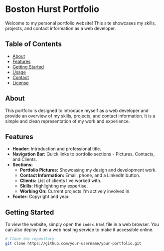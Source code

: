 # Boston Hurst Portfolio

Welcome to my personal portfolio website! This site showcases my skills, projects, and contact information as a web developer.

## Table of Contents
- [About](#about)
- [Features](#features)
- [Getting Started](#getting-started)
- [Usage](#usage)
- [Contact](#contact)
- [License](#license)

## About
This portfolio is designed to introduce myself as a web developer and provide an overview of my skills, projects, and contact information. It is a simple and clean representation of my work and experience.

## Features
- **Header:** Introduction and professional title.
- **Navigation Bar:** Quick links to portfolio sections - Pictures, Contacts, and Clients.
- **Sections:**
  - **Portfolio Pictures:** Showcasing my design and development work.
  - **Contact Information:** Email, phone, and a LinkedIn button.
  - **Clients:** List of clients I've worked with.
  - **Skills:** Highlighting my expertise.
  - **Working On:** Current projects I'm actively involved in.
- **Footer:** Copyright and year.

## Getting Started
To view the website, simply open the `index.html` file in a web browser. You can also deploy it on a web hosting service to make it accessible online.

```bash
# Clone the repository
git clone https://github.com/your-username/your-portfolio.git
